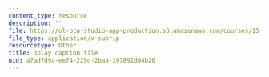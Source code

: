 ```yaml
---
content_type: resource
description: ''
file: https://ol-ocw-studio-app-production.s3.amazonaws.com/courses/15-s08-fintech-shaping-the-financial-world-spring-2020/a7ad7d9aee74229d2baa197892d04b26_uHUA6M1OEwk.srt
file_type: application/x-subrip
resourcetype: Other
title: 3play caption file
uid: a7ad7d9a-ee74-229d-2baa-197892d04b26
---
```

